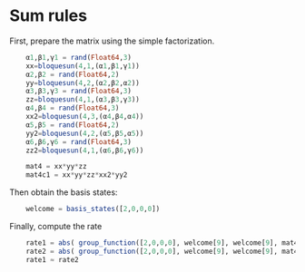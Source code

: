 # Sum rules

First, prepare the matrix using the simple factorization.
```julia
    α1,β1,γ1 = rand(Float64,3)
    xx=bloquesun(4,1,(α1,β1,γ1))
    α2,β2 = rand(Float64,2)
    yy=bloquesun(4,2,(α2,β2,α2))
    α3,β3,γ3 = rand(Float64,3)
    zz=bloquesun(4,1,(α3,β3,γ3))
    α4,β4 = rand(Float64,3)
    xx2=bloquesun(4,3,(α4,β4,α4))
    α5,β5 = rand(Float64,2)
    yy2=bloquesun(4,2,(α5,β5,α5))
    α6,β6,γ6 = rand(Float64,3)
    zz2=bloquesun(4,1,(α6,β6,γ6))

    mat4 = xx*yy*zz
    mat4c1 = xx*yy*zz*xx2*yy2
```
Then obtain the basis states:
```julia
    welcome = basis_states([2,0,0,0])
```
Finally, compute the rate

```julia
    rate1 = abs( group_function([2,0,0,0], welcome[9], welcome[9], mat4) )^2 + abs( group_function([2,0,0,0], welcome[9], welcome[4], mat4) )^2 + abs( group_function([2,0,0,0], welcome[9], welcome[7], mat4) )^2
    rate2 = abs( group_function([2,0,0,0], welcome[9], welcome[9], mat4c1) )^2 + abs( group_function([2,0,0,0], welcome[9], welcome[4], mat4c1) )^2 + abs( group_function([2,0,0,0], welcome[9], welcome[7], mat4c1) )^2
    rate1 ≈ rate2
```
